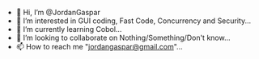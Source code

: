 - 👋 Hi, I’m @JordanGaspar
- 👀 I’m interested in GUI coding, Fast Code, Concurrency and Security...
- 🌱 I’m currently learning Cobol...
- 💞️ I’m looking to collaborate on Nothing/Something/Don't know...
- 📫 How to reach me "jordangaspar@gmail.com"...

<!---
JordanGaspar/JordanGaspar is a ✨ special ✨ repository because its `README.md` (this file) appears on your GitHub profile.
You can click the Preview link to take a look at your changes.
--->
